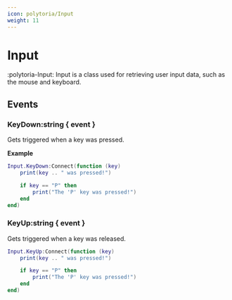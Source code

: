 ```yaml
---
icon: polytoria/Input
weight: 11
---
```


# Input

:polytoria-Input: Input is a class used for retrieving user input data, such as the mouse and keyboard.

## Events

### KeyDown:string { event }
Gets triggered when a key was pressed.

**Example**
```lua
Input.KeyDown:Connect(function (key)
    print(key .. " was pressed!")

    if key == "P" then
        print("The 'P' key was pressed!")
    end
end)
```

### KeyUp:string { event }
Gets triggered when a key was released.

```lua
Input.KeyUp:Connect(function (key)
    print(key .. " was pressed!")

    if key == "P" then
        print("The 'P' key was pressed!")
    end
end)
```